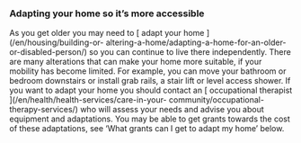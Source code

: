 ###  Adapting your home so it’s more accessible

As you get older you may need to [ adapt your home ](/en/housing/building-or-
altering-a-home/adapting-a-home-for-an-older-or-disabled-person/) so you can
continue to live there independently. There are many alterations that can make
your home more suitable, if your mobility has become limited. For example, you
can move your bathroom or bedroom downstairs or install grab rails, a stair
lift or level access shower. If you want to adapt your home you should contact
an [ occupational therapist ](/en/health/health-services/care-in-your-
community/occupational-therapy-services/) who will assess your needs and
advise you about equipment and adaptations. You may be able to get grants
towards the cost of these adaptations, see ‘What grants can I get to adapt my
home’ below.
